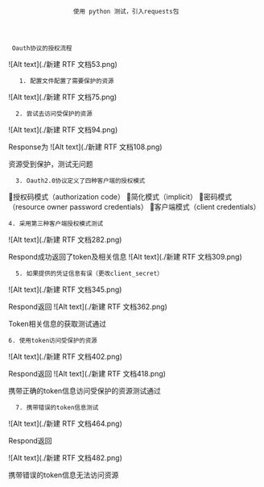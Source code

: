                       使用 python 测试，引入requests包


   
     
     Oauth协议的授权流程
![Alt text](./新建 RTF 文档53.png)



       1. 配置文件配置了需要保护的资源

![Alt text](./新建 RTF 文档75.png)


      2. 尝试去访问受保护的资源

![Alt text](./新建 RTF 文档94.png)



Response为
![Alt text](./新建 RTF 文档108.png)



资源受到保护，测试无问题

      3. Oauth2.0协议定义了四种客户端的授权模式

授权码模式（authorization code）
简化模式（implicit）
密码模式（resource owner password credentials）
客户端模式（client credentials）

    4. 采用第三种客户端授权模式测试
![Alt text](./新建 RTF 文档282.png)







Respond成功返回了token及相关信息
![Alt text](./新建 RTF 文档309.png)


      5. 如果提供的凭证信息有误（更改client_secret）

![Alt text](./新建 RTF 文档345.png)


   Respond返回
![Alt text](./新建 RTF 文档362.png)


Token相关信息的获取测试通过

    6. 使用token访问受保护的资源
 ![Alt text](./新建 RTF 文档402.png)

 Respond返回
![Alt text](./新建 RTF 文档418.png)

携带正确的token信息访问受保护的资源测试通过

      7. 携带错误的token信息测试

![Alt text](./新建 RTF 文档464.png)

Respond返回

![Alt text](./新建 RTF 文档482.png)


携带错误的token信息无法访问资源






